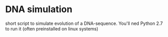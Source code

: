 # DNA simulation
short script to simulate evolution of a DNA-sequence. You'll ned Python 2.7 to run it (often preinstalled on linux systems)
